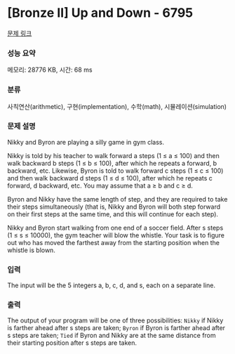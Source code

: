 # [Bronze II] Up and Down - 6795 

[문제 링크](https://www.acmicpc.net/problem/6795) 

### 성능 요약

메모리: 28776 KB, 시간: 68 ms

### 분류

사칙연산(arithmetic), 구현(implementation), 수학(math), 시뮬레이션(simulation)

### 문제 설명

<p>Nikky and Byron are playing a silly game in gym class.</p>

<p>Nikky is told by his teacher to walk forward a steps (1 ≤ a ≤ 100) and then walk backward b steps (1 ≤ b ≤ 100), after which he repeats a forward, b backward, etc. Likewise, Byron is told to walk forward c steps (1 ≤ c ≤ 100) and then walk backward d steps (1 ≤ d ≤ 100), after which he repeats c forward, d backward, etc. You may assume that a ≥ b and c ≥ d.</p>

<p>Byron and Nikky have the same length of step, and they are required to take their steps simultaneously (that is, Nikky and Byron will both step forward on their first steps at the same time, and this will continue for each step).</p>

<p>Nikky and Byron start walking from one end of a soccer field. After s steps (1 ≤ s ≤ 10000), the gym teacher will blow the whistle. Your task is to figure out who has moved the farthest away from the starting position when the whistle is blown.</p>

### 입력 

 <p>The input will be the 5 integers a, b, c, d, and s, each on a separate line.</p>

### 출력 

 <p>The output of your program will be one of three possibilities: <code>Nikky</code> if Nikky is farther ahead after s steps are taken; <code>Byron</code> if Byron is farther ahead after s steps are taken; <code>Tied</code> if Byron and Nikky are at the same distance from their starting position after s steps are taken.</p>


